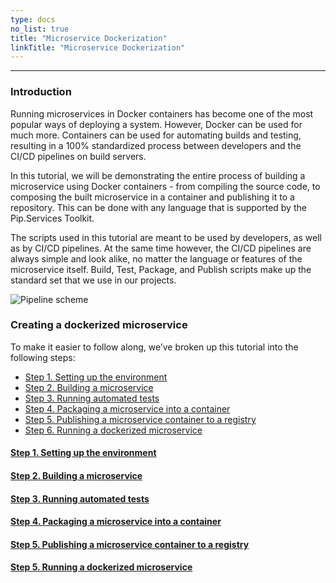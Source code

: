 ```yaml
---
type: docs
no_list: true
title: "Microservice Dockerization"
linkTitle: "Microservice Dockerization" 
---
```

---

### Introduction

Running microservices in Docker containers has become one of the most popular ways of deploying a system. However, Docker can be used for much more. Containers can be used for automating builds and testing, resulting in a 100% standardized process between developers and the CI/CD pipelines on build servers.

In this tutorial, we will be demonstrating the entire process of building a microservice using Docker containers - from compiling the source code, to composing the built microservice in a container and publishing it to a repository. This can be done with any language that is supported by the Pip.Services Toolkit.

The scripts used in this tutorial are meant to be used by developers, as well as by CI/CD pipelines. At the same time however, the CI/CD pipelines are always simple and look alike, no matter the language or features of the microservice itself. Build, Test, Package, and Publish scripts make up the standard set that we use in our projects.

![Pipeline scheme](/images/tutorials/microservice_dockerization/pipeline_scheme.png)

### Creating a dockerized microservice

To make it easier to follow along, we’ve broken up this tutorial into the following steps:

- [Step 1. Setting up the environment](step1)
- [Step 2. Building a microservice](step1)
- [Step 3. Running automated tests](step2)
- [Step 4. Packaging a microservice into a container](step3)
- [Step 5. Publishing a microservice container to a registry](step4)
- [Step 6. Running a dockerized microservice](step5)


<span class="hide-title-link">

#### [Step 1. Setting up the environment](step1)
#### [Step 2. Building a microservice](step1)
#### [Step 3. Running automated tests](step2)
#### [Step 4. Packaging a microservice into a container](step3)
#### [Step 5. Publishing a microservice container to a registry](step4)
#### [Step 5. Running a dockerized microservice](step5)

</span>
